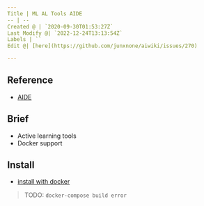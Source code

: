 ```yaml
---
Title | ML AL Tools AIDE
-- | --
Created @ | `2020-09-30T01:53:27Z`
Last Modify @| `2022-12-24T13:13:54Z`
Labels | ``
Edit @| [here](https://github.com/junxnone/aiwiki/issues/270)

---
```

## Reference
- [AIDE](https://github.com/microsoft/aerial_wildlife_detection)

## Brief
- Active learning tools
- Docker support

## Install
- [install with docker](https://github.com/microsoft/aerial_wildlife_detection/tree/multiProject#with-docker)
> TODO: `docker-compose build error`

